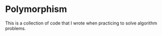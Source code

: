 # Polymorphism

This is a collection of code that I wrote when practicing to solve algorithm problems.
